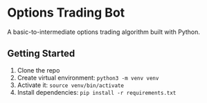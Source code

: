 # Options Trading Bot

A basic-to-intermediate options trading algorithm built with Python.

## Getting Started

1. Clone the repo
2. Create virtual environment: `python3 -m venv venv`
3. Activate it: `source venv/bin/activate`
4. Install dependencies: `pip install -r requirements.txt`
